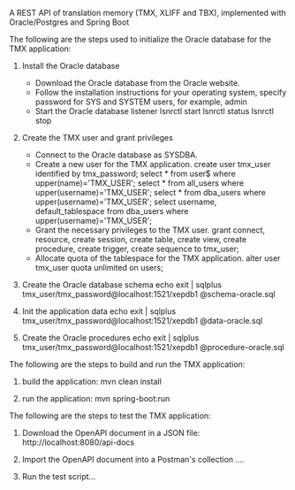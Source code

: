 A REST API of translation memory (TMX, XLIFF and TBX), implemented with Oracle/Postgres and Spring Boot 

The following are the steps used to initialize the Oracle database for the TMX application:
1. Install the Oracle database
   - Download the Oracle database from the Oracle website.
   - Follow the installation instructions for your operating system,
     specify password for SYS and SYSTEM users, for example, admin
   - Start the Oracle database listener
     lsnrctl start
     lsnrctl status
     lsnrctl stop

2. Create the TMX user and grant privileges
   - Connect to the Oracle database as SYSDBA.
   - Create a new user for the TMX application.
        create user tmx_user identified by tmx_password;
        select * from user$ where upper(name)='TMX_USER';
        select * from all_users where upper(username)='TMX_USER';
        select * from dba_users where upper(username)='TMX_USER';
        select username, default_tablespace from dba_users where upper(username)='TMX_USER';
   - Grant the necessary privileges to the TMX user.
        grant connect, resource, create session, create table, create view, create procedure, create trigger, create sequence to tmx_user;
   - Allocate quota of the tablespace for the TMX application.
        alter user tmx_user quota unlimited on users;
3. Create the Oracle database schema
   echo exit | sqlplus tmx_user/tmx_password@localhost:1521/xepdb1 @schema-oracle.sql

4. Init the application data
   echo exit | sqlplus tmx_user/tmx_password@localhost:1521/xepdb1 @data-oracle.sql

5. Create the Oracle procedures
   echo exit | sqlplus tmx_user/tmx_password@localhost:1521/xepdb1 @procedure-oracle.sql

The following are the steps to build and run the TMX application:
1. build the application:
   mvn clean install

2. run the application:
   mvn spring-boot:run 

The following are the steps to test the TMX application:
1. Download the OpenAPI document in a JSON file: 
   http://localhost:8080/api-docs

2. Import the OpenAPI document into a Postman's collection
   ....

3. Run the test script...

